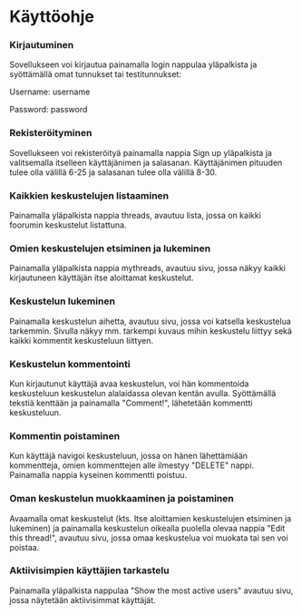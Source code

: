 # Käyttöohje


### Kirjautuminen

Sovellukseen voi kirjautua painamalla login nappulaa yläpalkista ja syöttämällä omat tunnukset tai testitunnukset:  

Username: username


Password: password



### Rekisteröityminen

Sovellukseen voi rekisteröityä painamalla nappia Sign up yläpalkista ja valitsemalla itselleen käyttäjänimen ja salasanan. Käyttäjänimen pituuden tulee olla välillä 6-25 ja salasanan tulee olla välillä 8-30.


### Kaikkien keskustelujen listaaminen

Painamalla yläpalkista nappia threads, avautuu lista, jossa on kaikki foorumin keskustelut listattuna.

### Omien keskustelujen etsiminen ja lukeminen

Painamalla yläpalkista nappia mythreads, avautuu sivu, jossa näkyy kaikki kirjautuneen käyttäjän itse aloittamat keskustelut.

### Keskustelun lukeminen

Painamalla keskustelun aihetta, avautuu sivu, jossa voi katsella keskustelua tarkemmin. Sivulla näkyy mm. tarkempi kuvaus mihin keskustelu liittyy sekä kaikki kommentit keskusteluun liittyen. 

### Keskustelun kommentointi

Kun kirjautunut käyttäjä avaa keskustelun, voi hän kommentoida keskusteluun keskustelun alalaidassa olevan kentän avulla. Syöttämällä tekstiä kenttään ja painamalla "Comment!", lähetetään kommentti keskusteluun.

### Kommentin poistaminen

Kun käyttäjä navigoi keskusteluun, jossa on hänen lähettämiään kommentteja, omien kommenttejen alle ilmestyy "DELETE" nappi. Painamalla nappia kyseinen kommentti poistuu. 

### Oman keskustelun muokkaaminen ja poistaminen

Avaamalla omat keskustelut (kts. Itse aloittamien keskustelujen etsiminen ja lukeminen) ja painamalla keskustelun oikealla puolella olevaa nappia "Edit this thread!", avautuu sivu, jossa omaa keskustelua voi muokata tai sen voi poistaa. 

### Aktiivisimpien käyttäjien tarkastelu

Painamalla yläpalkista nappulaa "Show the most active users" avautuu sivu, jossa näytetään aktiivisimmat käyttäjät.

